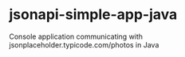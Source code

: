 # jsonapi-simple-app-java
Console application communicating with jsonplaceholder.typicode.com/photos in Java
